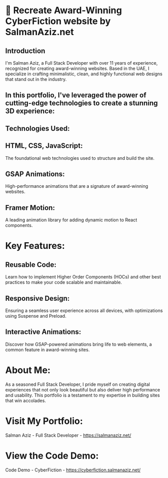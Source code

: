 # 🌟 Recreate Award-Winning CyberFiction website by SalmanAziz.net
##  Introduction
I'm Salman Aziz, a Full Stack Developer with over 11 years of experience, recognized for creating award-winning websites. Based in the UAE, I specialize in crafting minimalistic, clean, and highly functional web designs that stand out in the industry.

##  In this portfolio, I've leveraged the power of cutting-edge technologies to create a stunning 3D experience:

##  Technologies Used:
##  HTML, CSS, JavaScript:
The foundational web technologies used to structure and build the site.

##  GSAP Animations:
High-performance animations that are a signature of award-winning websites.

##  Framer Motion:
A leading animation library for adding dynamic motion to React components.

#  Key Features:
##  Reusable Code:
Learn how to implement Higher Order Components (HOCs) and other best practices to make your code scalable and maintainable.

##  Responsive Design:
Ensuring a seamless user experience across all devices, with optimizations using Suspense and Preload.

##  Interactive Animations:
Discover how GSAP-powered animations bring life to web elements, a common feature in award-winning sites.

# About Me:
As a seasoned Full Stack Developer, I pride myself on creating digital experiences that not only look beautiful but also deliver high performance and usability. This portfolio is a testament to my expertise in building sites that win accolades.

# Visit My Portfolio:
Salman Aziz - Full Stack Developer - https://salmanaziz.net/

# View the Code Demo:
Code Demo - CyberFiction - https://cyberfiction.salmanaziz.net/
